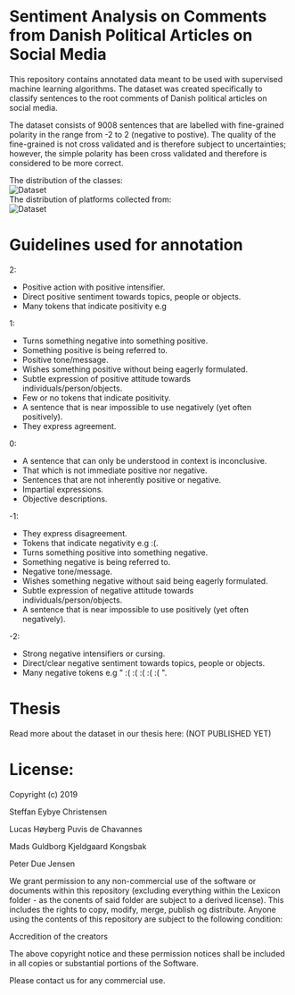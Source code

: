 # Sentiment Analysis on Comments from Danish Political Articles on Social Media
This repository contains annotated data meant to be used with supervised machine learning algorithms. The dataset was created specifically to classify sentences to the root comments of Danish political articles on social media.

The dataset consists of 9008 sentences that are labelled with fine-grained polarity in the range from -2 to 2 (negative to postive). The quality of the fine-grained is not cross validated and is therefore subject to uncertainties; however, the simple polarity has been cross validated and therefore is considered to be more correct. <br/>

The distribution of the classes: <br/>
![Dataset](https://raw.githubusercontent.com/steffan267/Sentiment-Analysis-on-Danish-Social-Media/master/DataStats.png)
<br/>
The distribution of platforms collected from:<br/>
![Dataset](https://raw.githubusercontent.com/steffan267/Sentiment-Analysis-on-Danish-Social-Media/master/DataSetConsistsOf.png)

# Guidelines used for annotation

2:
* Positive action with positive intensifier.
* Direct positive sentiment towards topics, people or objects.
* Many tokens that indicate positivity e.g 

1:
* Turns something negative into something positive.
* Something positive is being referred to.
* Positive tone/message.
* Wishes something positive without being eagerly formulated.
* Subtle expression of positive attitude towards individuals/person/objects.
* Few or no tokens that indicate positivity.
* A sentence that is near impossible to use negatively (yet often positively).
* They express agreement.

0:
* A sentence that can only be understood in context is inconclusive.
* That which is not immediate positive nor negative.
* Sentences that are not inherently positive or negative.
* Impartial expressions.
* Objective descriptions.

-1:
* They express disagreement.
* Tokens that indicate negativity e.g :(.
* Turns something positive into something negative.
* Something negative is being referred to.
* Negative tone/message.
* Wishes something negative without said being eagerly formulated.
* Subtle expression of negative attitude towards individuals/person/objects.
* A sentence that is near impossible to use positively (yet often negatively).

-2:
* Strong negative intensifiers or cursing.
* Direct/clear negative sentiment towards topics, people or objects.
* Many negative tokens e.g " :( :( :( :( :( ".

# Thesis

Read more about the dataset in our thesis here: (NOT PUBLISHED YET)

# License:

Copyright (c) 2019 

Steffan Eybye Christensen

Lucas Høyberg Puvis de Chavannes

Mads Guldborg Kjeldgaard Kongsbak

Peter Due Jensen


We grant permission to any non-commercial use of the software or documents within this repository (excluding everything within the Lexicon folder - as the conents of said folder are subject to a derived license). This includes the rights to copy, modify, merge, publish og distribute. Anyone using the contents of this repository are subject to the following condition: 

Accredition of the creators

The above copyright notice and these permission notices shall be included in all
copies or substantial portions of the Software.

Please contact us for any commercial use.


